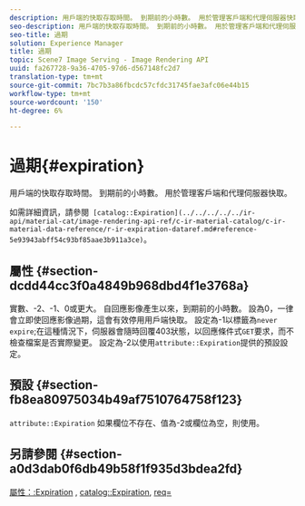 ```yaml
---
description: 用戶端的快取存取時間。 到期前的小時數。 用於管理客戶端和代理伺服器快取。
seo-description: 用戶端的快取存取時間。 到期前的小時數。 用於管理客戶端和代理伺服器快取。
seo-title: 過期
solution: Experience Manager
title: 過期
topic: Scene7 Image Serving - Image Rendering API
uuid: fa267728-9a36-4705-97d6-d567148fc2d7
translation-type: tm+mt
source-git-commit: 7bc7b3a86fbcdc57cfdc31745fae3afc06e44b15
workflow-type: tm+mt
source-wordcount: '150'
ht-degree: 6%

---
```



# 過期{#expiration}

用戶端的快取存取時間。 到期前的小時數。 用於管理客戶端和代理伺服器快取。

如需詳細資訊，請參閱` [catalog::Expiration](../../../../../ir-api/material-cat/image-rendering-api-ref/c-ir-material-catalog/c-ir-material-data-reference/r-ir-expiration-dataref.md#reference-5e93943abff54c93bf85aae3b911a3ce)`。

## 屬性 {#section-dcdd44cc3f0a4849b968dbd4f1e3768a}

實數、-2、-1、0或更大。 自回應影像產生以來，到期前的小時數。 設為0，一律會立即使回應影像過期，這會有效停用用戶端快取。 設定為-1以標籤為`never expire`;在這種情況下，伺服器會隨時回覆403狀態，以回應條件式`GET`要求，而不檢查檔案是否實際變更。 設定為-2以使用`attribute::Expiration`提供的預設設定。

## 預設 {#section-fb8ea80975034b49af7510764758f123}

`attribute::Expiration` 如果欄位不存在、值為-2或欄位為空，則使用。

## 另請參閱 {#section-a0d3dab0f6db49b58f1f935d3bdea2fd}

[屬性：:Expiration](../../../../../ir-api/material-cat/image-rendering-api-ref/c-ir-material-catalog/c-ir-attributes-reference/r-ir-expiration.md#reference-0f68ad8199c64bd4bc8d27dd78b7d996) ,  [catalog::Expiration](../../../../../ir-api/material-cat/image-rendering-api-ref/c-ir-material-catalog/c-ir-material-data-reference/r-ir-expiration-dataref.md#reference-5e93943abff54c93bf85aae3b911a3ce),  [req=](../../../../../ir-api/http-protocol/image-rendering-api-ref/c-ir-http-protocol-ref/c-ir-http-protocol-command-reference/r-ir-req.md#reference-792b1a663fb64261bd2de2a209b847fb)
